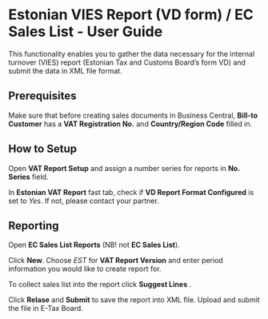 ---
---
# Estonian VIES Report (VD form) / EC Sales List - User Guide
This functionality enables you to gather the data necessary for the  internal turnover (VIES) report (Estonian Tax and Customs Board’s form VD) and submit the data in XML file format.

## Prerequisites
Make sure that before creating sales documents in Business Central, **Bill-to Customer** has a **VAT Registration No.** and **Country/Region Code** filled in.

## How to Setup
Open **VAT Report Setup** and assign a number series for reports in **No. Series** field.

In **Estonian VAT Report** fast tab, check if **VD Report Format Configured** is set to *Yes*. If not, please contact your partner.

## Reporting
Open **EC Sales List Reports** (NB! not **EC Sales List**).

Click **New**. Choose *EST* for **VAT Report Version** and enter period information you would like to create report for.

To collect sales list into the report click **Suggest Lines** .

Click **Relase** and **Submit** to save the report into XML file. Upload and submit the file in E-Tax Board.
